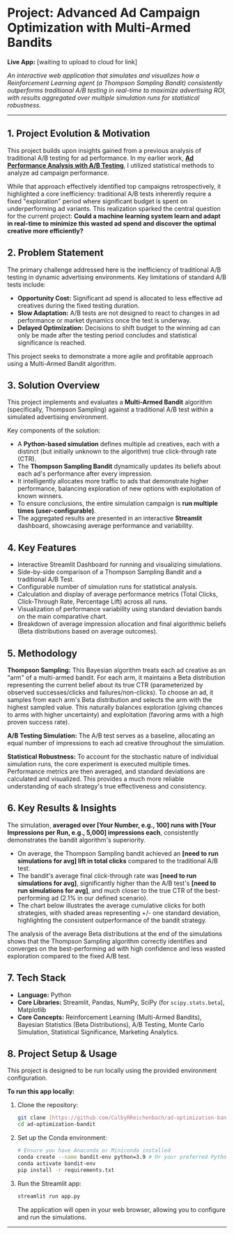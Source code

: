 # Project: Advanced Ad Campaign Optimization with Multi-Armed Bandits

**Live App:** [waiting to upload to cloud for link]

*An interactive web application that simulates and visualizes how a Reinforcement Learning agent (a Thompson Sampling Bandit) consistently outperforms traditional A/B testing in real-time to maximize advertising ROI, with results aggregated over multiple simulation runs for statistical robustness.*

---

## 1. Project Evolution & Motivation

This project builds upon insights gained from a previous analysis of traditional A/B testing for ad performance. In my earlier work, **[Ad Performance Analysis with A/B Testing](https://github.com/ColbyRReichenbach/Ad-Performance-Analysis-AB-Testing)**, I utilized statistical methods to analyze ad campaign performance.

While that approach effectively identified top campaigns retrospectively, it highlighted a core inefficiency: traditional A/B tests inherently require a fixed "exploration" period where significant budget is spent on underperforming ad variants. This realization sparked the central question for the current project: **Could a machine learning system learn and adapt in real-time to minimize this wasted ad spend and discover the optimal creative more efficiently?**

## 2. Problem Statement

The primary challenge addressed here is the inefficiency of traditional A/B testing in dynamic advertising environments. Key limitations of standard A/B tests include:
* **Opportunity Cost:** Significant ad spend is allocated to less effective ad creatives during the fixed testing duration.
* **Slow Adaptation:** A/B tests are not designed to react to changes in ad performance or market dynamics once the test is underway.
* **Delayed Optimization:** Decisions to shift budget to the winning ad can only be made after the testing period concludes and statistical significance is reached.

This project seeks to demonstrate a more agile and profitable approach using a Multi-Armed Bandit algorithm.

## 3. Solution Overview

This project implements and evaluates a **Multi-Armed Bandit** algorithm (specifically, Thompson Sampling) against a traditional A/B test within a simulated advertising environment.

Key components of the solution:
* A **Python-based simulation** defines multiple ad creatives, each with a distinct (but initially unknown to the algorithm) true click-through rate (CTR).
* The **Thompson Sampling Bandit** dynamically updates its beliefs about each ad's performance after every impression.
* It intelligently allocates more traffic to ads that demonstrate higher performance, balancing exploration of new options with exploitation of known winners.
* To ensure conclusions, the entire simulation campaign is **run multiple times (user-configurable)**.
* The aggregated results are presented in an interactive **Streamlit** dashboard, showcasing average performance and variability.

## 4. Key Features

* Interactive Streamlit Dashboard for running and visualizing simulations.
* Side-by-side comparison of a Thompson Sampling Bandit and a traditional A/B Test.
* Configurable number of simulation runs for statistical analysis.
* Calculation and display of average performance metrics (Total Clicks, Click-Through Rate, Percentage Lift) across all runs.
* Visualization of performance variability using standard deviation bands on the main comparative chart.
* Breakdown of average impression allocation and final algorithmic beliefs (Beta distributions based on average outcomes).

## 5. Methodology

**Thompson Sampling:** This Bayesian algorithm treats each ad creative as an "arm" of a multi-armed bandit. For each arm, it maintains a Beta distribution representing the current belief about its true CTR (parameterized by observed successes/clicks and failures/non-clicks). To choose an ad, it samples from each arm's Beta distribution and selects the arm with the highest sampled value. This naturally balances exploration (giving chances to arms with higher uncertainty) and exploitation (favoring arms with a high proven success rate).

**A/B Testing Simulation:** The A/B test serves as a baseline, allocating an equal number of impressions to each ad creative throughout the simulation.

**Statistical Robustness:** To account for the stochastic nature of individual simulation runs, the core experiment is executed multiple times. Performance metrics are then averaged, and standard deviations are calculated and visualized. This provides a much more reliable understanding of each strategy's true effectiveness and consistency.

## 6. Key Results & Insights

The simulation, **averaged over [Your Number, e.g., 100] runs with [Your Impressions per Run, e.g., 5,000] impressions each**, consistently demonstrates the bandit algorithm's superiority.

* On average, the Thompson Sampling bandit achieved an **[need to run simulations for avg] lift in total clicks** compared to the traditional A/B test.
* The bandit's average final click-through rate was **[need to run simulations for avg]**, significantly higher than the A/B test's **[need to run simulations for avg]**, and much closer to the true CTR of the best-performing ad (2.1% in our defined scenario).
* The chart below illustrates the average cumulative clicks for both strategies, with shaded areas representing +/- one standard deviation, highlighting the consistent outperformance of the bandit strategy.

The analysis of the average Beta distributions at the end of the simulations shows that the Thompson Sampling algorithm correctly identifies and converges on the best-performing ad with high confidence and less wasted exploration compared to the fixed A/B test.

## 7. Tech Stack
* **Language:** Python
* **Core Libraries:** Streamlit, Pandas, NumPy, SciPy (for `scipy.stats.beta`), Matplotlib
* **Core Concepts:** Reinforcement Learning (Multi-Armed Bandits), Bayesian Statistics (Beta Distributions), A/B Testing, Monte Carlo Simulation, Statistical Significance, Marketing Analytics.

## 8. Project Setup & Usage

This project is designed to be run locally using the provided environment configuration.

**To run this app locally:**
1.  Clone the repository:
    ```bash
    git clone [https://github.com/ColbyRReichenbach/ad-optimization-bandit.git](https://github.com/ColbyRReichenbach/ad-optimization-bandit.git) 
    cd ad-optimization-bandit
    ```
2.  Set up the Conda environment:
    ```bash
    # Ensure you have Anaconda or Miniconda installed
    conda create --name bandit-env python=3.9 # Or your preferred Python version
    conda activate bandit-env
    pip install -r requirements.txt
    ```
3.  Run the Streamlit app:
    ```bash
    streamlit run app.py
    ```
    The application will open in your web browser, allowing you to configure and run the simulations.

---